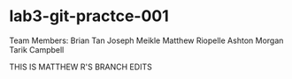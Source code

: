 # lab3-git-practce-001
Team Members:
Brian Tan
Joseph Meikle
Matthew Riopelle
Ashton Morgan
Tarik Campbell

THIS IS MATTHEW R'S BRANCH EDITS
